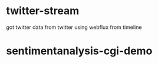 # twitter-stream
got twitter data from twitter using webflux from timeline
# sentimentanalysis-cgi-demo
